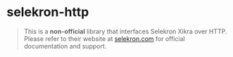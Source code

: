 # selekron-http
> This is a **non-official** library that interfaces Selekron Xikra over HTTP. Please refer to their website at [selekron.com](http://selekron.com/)
> for official documentation and support.

